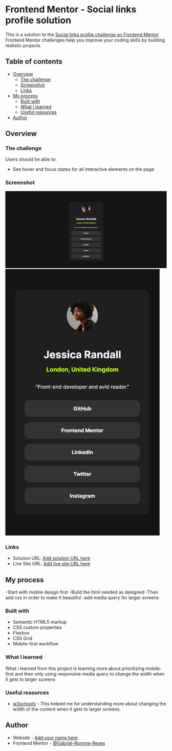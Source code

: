 # Frontend Mentor - Social links profile solution

This is a solution to the [Social links profile challenge on Frontend Mentor](https://www.frontendmentor.io/challenges/social-links-profile-UG32l9m6dQ). Frontend Mentor challenges help you improve your coding skills by building realistic projects.

## Table of contents

- [Overview](#overview)
  - [The challenge](#the-challenge)
  - [Screenshot](#screenshot)
  - [Links](#links)
- [My process](#my-process)
  - [Built with](#built-with)
  - [What I learned](#what-i-learned)
  - [Useful resources](#useful-resources)
- [Author](#author)

## Overview

### The challenge

Users should be able to:

- See hover and focus states for all interactive elements on the page

### Screenshot

![desktop](Screenshots\image-desktop.png?raw=true)
![mobile](Screenshots\image-mobile.png?raw=true)

### Links

- Solution URL: [Add solution URL here](https://your-solution-url.com)
- Live Site URL: [Add live site URL here](https://your-live-site-url.com)

## My process

-Start with mobile design first
-Build the html needed as designed
-Then add css in order to make it beautiful
-add media query for larger screens

### Built with

- Semantic HTML5 markup
- CSS custom properties
- Flexbox
- CSS Grid
- Mobile-first workflow

### What I learned

What i learned from this project is learning more about prioritizing mobile-first and then only using responsive media query to change the width when it gets to larger screens

### Useful resources

- [w3schools](https://www.w3schools.com/css/css_rwd_mediaqueries.asp) - This helped me for understanding more about changing the width of the content when it gets to larger screens.

## Author

- Website - [Add your name here](https://www.your-site.com)
- Frontend Mentor - [@Gabriel-Romme-Reyes](https://www.frontendmentor.io/profile/Gabriel-Romme-Reyes)
